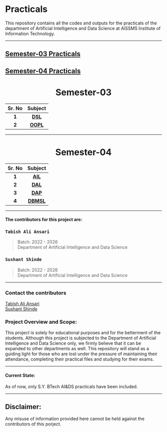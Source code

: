 # Practicals
This repository contains all the codes and outputs for the practicals of the department of Artificial Intelligence and Data Science at AISSMS Institute of Information Technology.
***
## [Semester-03 Practicals](#Semester-03)

## [Semester-04 Practicals](#Semester-04)

<h1 align="center" id="Semester-03">Semester-03</h1>

| **Sr. No** |    **Subject**    |
| :--------: | :---------------: |
|   **1**    |  **[DSL](https://github.com/tabishaliansari/onlypracticals/tree/main/Data%20Structures)**  |
|   **2**    |  **[OOPL](https://github.com/tabishaliansari/onlypracticals/tree/main/Object%20Oriented%20Programming)**  |
***
<h1 align="center" id="Semester-04">Semester-04</h1>

| **Sr. No** |    **Subject**    |
| :--------: | :---------------: |
|   **1**    |   **[AIL](https://github.com/tabishaliansari/onlypracticals/tree/main/Artificial%20Intelligence%20Lab)**   |
|   **2**    | **[DAL](https://github.com/tabishaliansari/onlypracticals/tree/main/Data%20Analysis%20Lab)** |
|   **3**    |  **[DAP](https://github.com/tabishaliansari/onlypracticals/tree/main/Data%20Analytics%20with%20Python)**  |
|   **4**    |  **[DBMSL](https://github.com/tabishaliansari/onlypracticals/tree/main/Database%20Management%20System%20Lab)**  |
***
#### The contributors for this project are:
### ` Tabish Ali Ansari `
> Batch: 2022 - 2026\
> Department of Artificial Intelligence and Data Science
### ` Sushant Shinde `
> Batch: 2022 - 2026\
> Department of Artificial Intelligence and Data Science
***
### Contact the contributors
[Tabish Ali Ansari](mailto:tabish.ansari004@yahoo.com?subject=[GitHub]%20Source%20Han%20Sans)\
[Sushant Shinde](mailto:shinde341sushant@gmail.com?subject=[GitHub]%20Source%20Han%20Sans)
### Project Overview and Scope:
This project is solely for educational purposes and for the betterment of the students. Although this project is subjected to the Department of Artificial Intelligence and Data Science only, we firmly believe that it can be expanded to other departments as well. This repository will stand as a guiding light for those who are lost under the pressure of maintaining their attendance, completing their practical files and studying for their exams.
***
#### Current State:
As of now, only S.Y. BTech AI&DS practicals have been included.
***
## Disclaimer:
Any misuse of information provided here cannot be held against the contributors of this porject.
